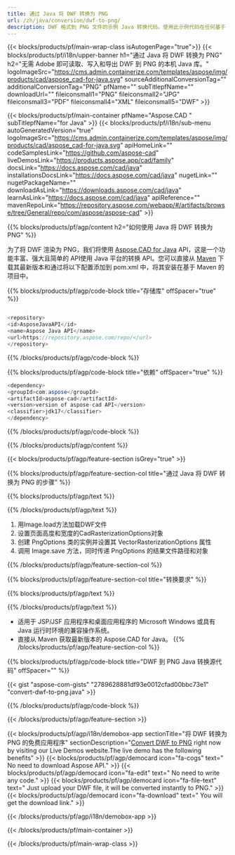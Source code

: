 ```yaml
---
title: 通过 Java 将 DWF 转换为 PNG 
url: /zh/java/conversion/dwf-to-png/ 
description: DWF 格式到 PNG 文件的示例 Java 转换代码。使用此示例代码在任何基于 Web 或桌面 Java 的应用程序中将 DWF 转换为 PNG。
---
```


{{< blocks/products/pf/main-wrap-class isAutogenPage="true">}}
{{< blocks/products/pf/i18n/upper-banner h1="通过 Java 将 DWF 转换为 PNG" h2="无需 Adobe 即可读取、写入和导出 DWF 到 PNG 的本机 Java 库。" logoImageSrc="https://cms.admin.containerize.com/templates/aspose/img/products/cad/aspose_cad-for-java.svg" sourceAdditionalConversionTag="" additionalConversionTag="PNG" pfName="" subTitlepfName="" downloadUrl="" fileiconsmall1="PNG" fileiconsmall2="JPG" fileiconsmall3="PDF" fileiconsmall4="XML" fileiconsmall5="DWF" >}}

{{< blocks/products/pf/main-container pfName="Aspose.CAD " subTitlepfName="for Java" >}}
{{< blocks/products/pf/i18n/sub-menu autoGeneratedVersion="true" logoImageSrc="https://cms.admin.containerize.com/templates/aspose/img/products/cad/aspose_cad-for-java.svg" apiHomeLink="" codeSamplesLink="https://github.com/aspose-cad" liveDemosLink="https://products.aspose.app/cad/family" docsLink="https://docs.aspose.com/cad/java" installationsDocsLink="https://docs.aspose.com/cad/java" nugetLink="" nugetPackageName="" downloadAsLink="https://downloads.aspose.com/cad/java" learnAsLink="https://docs.aspose.com/cad/java" apiReference="" mavenRepoLink="https://repository.aspose.com/webapp/#/artifacts/browse/tree/General/repo/com/aspose/aspose-cad" >}}

{{% blocks/products/pf/agp/content h2="如何使用 Java 将 DWF 转换为 PNG" %}}

为了将 DWF 渲染为 PNG，我们将使用 <a href=https://products.aspose.com/cad/java>Aspose.CAD for Java</a> API，这是一个功能丰富、强大且简单的 API使用 Java 平台的转换 API。您可以直接从 <a href=https://repository.aspose.com/webapp/#/artifacts/browse/tree/General/repo/com/aspose/aspose-cad>Maven</a> 下载其最新版本和通过将以下配置添加到 pom.xml 中，将其安装在基于 Maven 的项目中。

{{% blocks/products/pf/agp/code-block title="存储库" offSpacer="true" %}}

```cs

<repository>
<id>AsposeJavaAPI</id>
<name>Aspose Java API</name>
<url>https://repository.aspose.com/repo/</url>
</repository>

```

{{% /blocks/products/pf/agp/code-block %}}

{{% blocks/products/pf/agp/code-block title="依赖" offSpacer="true" %}}

```cs
<dependency>
<groupId>com.aspose</groupId>
<artifactId>aspose-cad</artifactId>
<version>version of aspose-cad API</version>
<classifier>jdk17</classifier>
</dependency>

```

{{% /blocks/products/pf/agp/code-block %}}

{{% /blocks/products/pf/agp/content %}}

{{< blocks/products/pf/agp/feature-section isGrey="true" >}}

{{% blocks/products/pf/agp/feature-section-col title="通过 Java 将 DWF 转换为 PNG 的步骤" %}}

{{% blocks/products/pf/agp/text %}}

{{% /blocks/products/pf/agp/text %}}

1. 用Image.load方法加载DWF文件
1. 设置页面高度和宽度的CadRasterizationOptions对象
1. 创建 PngOptions 类的实例并设置其 VectorRasterizationOptions 属性
1. 调用 Image.save 方法，同时传递 PngOptions 的结果文件路径和对象

{{% /blocks/products/pf/agp/feature-section-col %}}

{{% blocks/products/pf/agp/feature-section-col title="转换要求" %}}

{{% blocks/products/pf/agp/text %}}

{{% /blocks/products/pf/agp/text %}}
- 适用于 JSP/JSF 应用程序和桌面应用程序的 Microsoft Windows 或具有 Java 运行时环境的兼容操作系统。
- 直接从 Maven 获取最新版本的 Aspose.CAD for Java。
{{% /blocks/products/pf/agp/feature-section-col %}}

{{% blocks/products/pf/agp/code-block title="DWF 到 PNG Java 转换源代码" offSpacer="" %}}

{{< gist "aspose-com-gists" "2789628881df93e0012cfad00bbc73e1" "convert-dwf-to-png.java" >}}

{{% /blocks/products/pf/agp/code-block %}}

{{< /blocks/products/pf/agp/feature-section >}}

<!-- aboutfile Starts -->

{{< blocks/products/pf/agp/i18n/demobox-app sectionTitle="将 DWF 转换为 PNG 的免费应用程序" sectionDescription="[Convert DWF to PNG](https://products.aspose.app/cad/conversion/dwf-to-png) right now by visiting our Live Demos website.The live demo has the following benefits" >}}
        {{< blocks/products/pf/agp/democard icon="fa-cogs" text=" No need to download Aspose API." >}}
        {{< blocks/products/pf/agp/democard icon="fa-edit" text=" No need to write any code." >}}
        {{< blocks/products/pf/agp/democard icon="fa-file-text" text=" Just upload your DWF file, it will be converted instantly to PNG." >}}
        {{< blocks/products/pf/agp/democard icon="fa-download" text=" You will get the download link." >}}

   
{{< /blocks/products/pf/agp/i18n/demobox-app >}}

<!-- aboutfile Ends -->

{{< /blocks/products/pf/main-container >}}
    
{{< /blocks/products/pf/main-wrap-class >}}